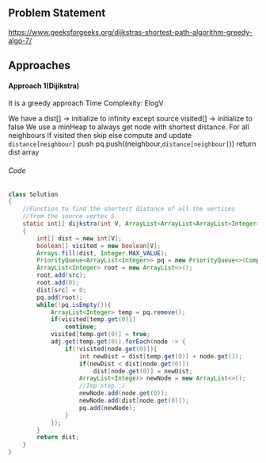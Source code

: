 ## Problem Statement
https://www.geeksforgeeks.org/dijkstras-shortest-path-algorithm-greedy-algo-7/

## Approaches
#### Approach 1(Dijikstra)
It is a greedy approach
Time Complexity: ElogV

We have a 
dist[] -> initialize to infinity except source
visited[] -> initialize to false
We use a minHeap to always get node with shortest distance.
For all neighbours 
	If visited then skip
	else 
		compute and update `distance[neighbour]`
		push pq.push((neighbour,`distance[neighbour]`))
return dist array

###### Code
```java
class Solution
{
    //Function to find the shortest distance of all the vertices
    //from the source vertex S.
    static int[] dijkstra(int V, ArrayList<ArrayList<ArrayList<Integer>>> adj, int src)
    {
        int[] dist = new int[V];
        boolean[] visited = new boolean[V];
        Arrays.fill(dist, Integer.MAX_VALUE);
        PriorityQueue<ArrayList<Integer>> pq = new PriorityQueue<>(Comparator.comparingInt(e -> e.get(1)));
        ArrayList<Integer> root = new ArrayList<>();
        root.add(src);
        root.add(0);
        dist[src] = 0;
        pq.add(root);
        while(!pq.isEmpty()){
            ArrayList<Integer> temp = pq.remove();
            if(visited[temp.get(0)])
                continue;
            visited[temp.get(0)] = true;
            adj.get(temp.get(0)).forEach(node -> {
                if(!visited[node.get(0)]){
                    int newDist = dist[temp.get(0)] + node.get(1);
                    if(newDist < dist[node.get(0)])
                        dist[node.get(0)] = newDist;
                    ArrayList<Integer> newNode = new ArrayList<>();
                    //Imp step :)
                    newNode.add(node.get(0));
                    newNode.add(dist[node.get(0)]);
                    pq.add(newNode);
                }
            });
        }
        return dist;
    }
}
```